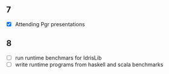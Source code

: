 ## 7

- [x] Attending Pgr presentations

## 8

- [ ] run runtime benchmars for IdrisLib
- [ ] write runtime programs from haskell and scala benchmarks
